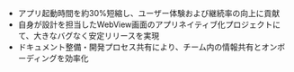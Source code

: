 - アプリ起動時間を約30%短縮し、ユーザー体験および継続率の向上に貢献
- 自身が設計を担当したWebView画面のアプリネイティブ化プロジェクトにて、大きなバグなく安定リリースを実現
- ドキュメント整備・開発プロセス共有により、チーム内の情報共有とオンボーディングを効率化

